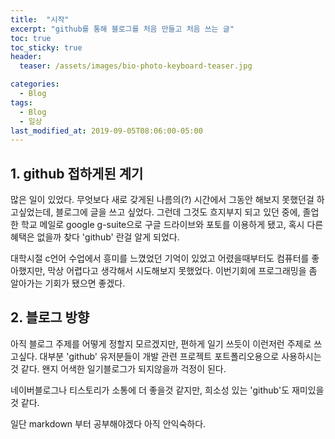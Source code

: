 ```yaml
---
title:  "시작"
excerpt: "github를 통해 블로그를 처음 만들고 처음 쓰는 글"
toc: true
toc_sticky: true
header:
  teaser: /assets/images/bio-photo-keyboard-teaser.jpg

categories:
  - Blog
tags:
  - Blog
  - 일상
last_modified_at: 2019-09-05T08:06:00-05:00
---
```


## 1. github 접하게된 계기

많은 일이 있었다.
무엇보다 새로 갖게된 나름의(?) 시간에서 그동안 해보지 못했던걸 하고싶었는데,
블로그에 글을 쓰고 싶었다.
그런데 그것도 흐지부지 되고 있던 중에,
졸업한 학교 메일로 google g-suite으로 구글 드라이브와 포토를 이용하게 됐고,
혹시 다른 혜택은 없을까 찾다 'github' 란걸 알게 되었다.

대학시절 c언어 수업에서 흥미를 느꼈었던 기억이 있었고 어렸을때부터도 컴퓨터를
좋아했지만, 막상 어렵다고 생각해서 시도해보지 못했었다.
이번기회에 프로그래밍을 좀 알아가는 기회가 됐으면 좋겠다.

## 2. 블로그 방향

아직 블로그 주제를 어떻게 정할지 모르겠지만,
편하게 일기 쓰듯이 이런저런 주제로 쓰고싶다.
대부분 'github' 유저분들이 개발 관련 프로젝트 포트폴리오용으로
사용하시는 것 같다. 왠지 어색한 일기블로그가 되지않을까 걱정이 된다.

네이버블로그나 티스토리가 소통에 더 좋을것 같지만,
희소성 있는 'github'도 재미있을 것 같다.

일단 markdown 부터 공부해야겠다 아직 안익숙하다.
